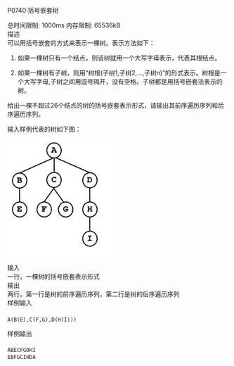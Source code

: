 P0740:括号嵌套树  

总时间限制: 1000ms 内存限制: 65536kB  
描述  
可以用括号嵌套的方式来表示一棵树。表示方法如下：  

1) 如果一棵树只有一个结点，则该树就用一个大写字母表示，代表其根结点。  

2) 如果一棵树有子树，则用“树根(子树1,子树2,...,子树n)”的形式表示。树根是一个大写字母,子树之间用逗号隔开，没有空格。子树都是用括号嵌套法表示的树。  

给出一棵不超过26个结点的树的括号嵌套表示形式，请输出其前序遍历序列和后序遍历序列。  

输入样例代表的树如下图：  

![tree](images/1653472173.png)

输入  
一行，一棵树的括号嵌套表示形式  
输出  
两行。第一行是树的前序遍历序列，第二行是树的后序遍历序列  
样例输入  
####
    A(B(E),C(F,G),D(H(I)))
样例输出
####
    ABECFGDHI
    EBFGCIHDA